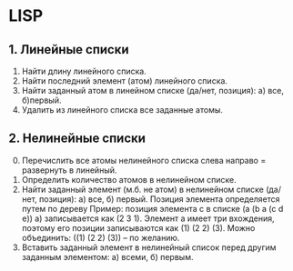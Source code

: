 # LISP
 
## 1. Линейные списки
1. Найти длину линейного списка.
2. Найти последний элемент (атом) линейного списка.
3. Найти заданный атом в линейном списке (да/нет, позиция): а) все, б)первый.
4. Удалить из линейного списка все заданные атомы.
## 2. Нелинейные списки
0. Перечислить все атомы нелинейного списка слева направо = развернуть в линейный.
1. Определить количество атомов в нелинейном списке.
2. Найти заданный элемент (м.б. не атом) в нелинейном списке (да/нет, позиция): а) все, б) первый. Позиция элемента определяется путем по дереву Пример: позиция элемента с в списке (a (b а (c d e)) а) записывается как (2 3 1). Элемент а имеет три вхождения, поэтому его позиции записываются как (1) (2 2) (3). Можно объединить: ((1) (2 2) (3)) – по желанию.
3. Вставить заданный элемент в нелинейный список перед другим заданным элементом: а) всеми, б) первым.
